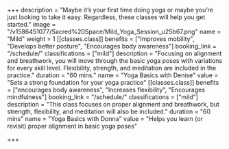 +++
description = "Maybe it’s your first time doing yoga or maybe you’re just looking to take it easy. Regardless, these classes will help you get started."
image = "/v1586451077/Sacred%20Space/Mild_Yoga_Session_u25b67.png"
name = "Mild"
weight = 1
[[classes.class]]
benefits = ["Improves mobility", "Develops better posture", "Encourages body awareness"]
booking_link = "/schedule/"
classifications = ["mild"]
description = "Focusing on alignment and breathwork, you will move through the basic yoga poses with variations for every skill level. Flexibility, strength, and meditation are included in the practice."
duration = "60 mins."
name = "Yoga Basics with Denise"
value = "Sets a strong foundation for your yoga practice"
[[classes.class]]
benefits = ["encourages body awareness", "Increases flexibility", "Encourages mindfulness"]
booking_link = "/schedule/"
classifications = ["mild"]
description = "This class focuses on proper alignment and breathwork, but strength, flexibility, and meditation will also be included."
duration = "60 mins"
name = "Yoga Basics with Donna"
value = "Helps you learn (or revisit) proper alignment in basic yoga poses"

+++
